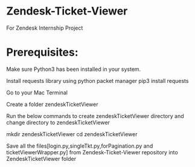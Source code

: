 # Zendesk-Ticket-Viewer
For Zendesk Internship Project

# Prerequisites:

Make sure Python3 has been installed in your system.

Install requests library using python packet manager
pip3 install requests

Go to your Mac Terminal

Create a folder zendeskTicketViewer

Run the below commands to create zendeskTicketViewer directory and change directory to zendeskTicketViewer
  
  mkdir zendeskTicketViewer
  cd zendeskTicketViewer
  
Save all the files[login.py,singleTkt.py,forPagination.py and ticketViewerWrapper.py] from Zendesk-Ticket-Viewer repository into ZendeskTicketViewer folder









